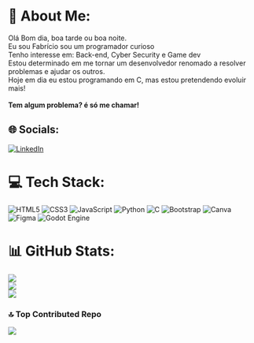 # 💫 About Me:
Olá Bom dia, boa tarde ou boa noite.<br>Eu sou Fabrício sou um programador curioso<br>Tenho interesse em: Back-end, Cyber Security e Game dev<br>Estou determinado em me tornar um desenvolvedor renomado a resolver<br>problemas e ajudar os outros.<br>Hoje em dia eu estou programando em C, mas estou pretendendo evoluir mais!<br><br>**Tem algum problema? é só me chamar!**


## 🌐 Socials:
[![LinkedIn](https://img.shields.io/badge/LinkedIn-%230077B5.svg?logo=linkedin&logoColor=white)](https://linkedin.com/in/https://www.linkedin.com/in/fabricio-fraga-43648b362/) 

# 💻 Tech Stack:
![HTML5](https://img.shields.io/badge/html5-%23E34F26.svg?style=plastic&logo=html5&logoColor=white) ![CSS3](https://img.shields.io/badge/css3-%231572B6.svg?style=plastic&logo=css3&logoColor=white) ![JavaScript](https://img.shields.io/badge/javascript-%23323330.svg?style=plastic&logo=javascript&logoColor=%23F7DF1E) ![Python](https://img.shields.io/badge/python-3670A0?style=plastic&logo=python&logoColor=ffdd54) ![C](https://img.shields.io/badge/c-%2300599C.svg?style=plastic&logo=c&logoColor=white) ![Bootstrap](https://img.shields.io/badge/bootstrap-%238511FA.svg?style=plastic&logo=bootstrap&logoColor=white) ![Canva](https://img.shields.io/badge/Canva-%2300C4CC.svg?style=plastic&logo=Canva&logoColor=white) ![Figma](https://img.shields.io/badge/figma-%23F24E1E.svg?style=plastic&logo=figma&logoColor=white) ![Godot Engine](https://img.shields.io/badge/GODOT-%23FFFFFF.svg?style=plastic&logo=godot-engine)
# 📊 GitHub Stats:
![](https://github-readme-stats.vercel.app/api?username=FabricioRubim&theme=shadow_blue&hide_border=false&include_all_commits=true&count_private=true)<br/>
![](https://nirzak-streak-stats.vercel.app/?user=FabricioRubim&theme=shadow_blue&hide_border=false)<br/>
![](https://github-readme-stats.vercel.app/api/top-langs/?username=FabricioRubim&theme=shadow_blue&hide_border=false&include_all_commits=true&count_private=true&layout=compact)

### 🔝 Top Contributed Repo
![](https://github-contributor-stats.vercel.app/api?username=FabricioRubim&limit=5&theme=dark&combine_all_yearly_contributions=true)

<!-- Proudly created with GPRM ( https://gprm.itsvg.in ) -->
